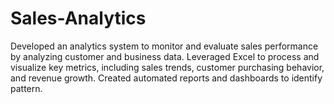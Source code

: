 # Sales-Analytics
Developed an analytics system to monitor and evaluate sales performance by analyzing customer and business data. Leveraged Excel to process and visualize key metrics, including sales trends, customer purchasing behavior, and revenue growth. Created automated reports and dashboards to identify pattern.
